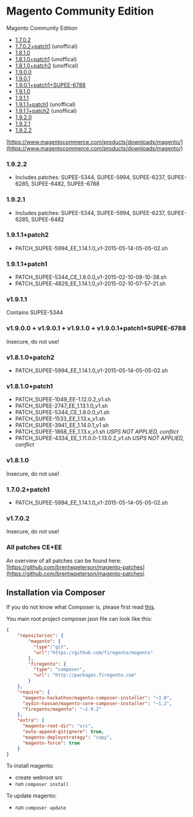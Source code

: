 Magento Community Edition
==========

Magento Community Edition

- [1.7.0.2](https://github.com/firegento/magento/tree/v1.7.0.2)
- [1.7.0.2+patch1](https://github.com/firegento/magento/tree/v1.7.0.2+patch1) (unoffical)
- [1.8.1.0](https://github.com/firegento/magento/tree/v1.8.1.0)
- [1.8.1.0+patch1](https://github.com/firegento/magento/tree/v1.8.1.0+patch1) (unoffical)
- [1.8.1.0+patch2](https://github.com/firegento/magento/tree/v1.8.1.0+patch2) (unoffical)
- [1.9.0.0](https://github.com/firegento/magento/tree/v1.9.0.0)
- [1.9.0.1](https://github.com/firegento/magento/tree/v1.9.0.1)
- [1.9.0.1+patch1+SUPEE-6788](https://github.com/firegento/magento/tree/v1.9.0.1+patch1+SUPEE-6788)
- [1.9.1.0](https://github.com/firegento/magento/tree/v1.9.1.0)
- [1.9.1.1](https://github.com/firegento/magento/tree/v1.9.1.1)
- [1.9.1.1+patch1](https://github.com/firegento/magento/tree/v1.9.1.1+patch1) (unoffical)
- [1.9.1.1+patch2](https://github.com/firegento/magento/tree/v1.9.1.1+patch2) (unoffical)
- [1.9.2.0](https://github.com/firegento/magento/tree/1.9.2.0)
- [1.9.2.1](https://github.com/firegento/magento/tree/1.9.2.1)
- [1.9.2.2](https://github.com/firegento/magento/tree/v1.9.2.2)

[https://www.magentocommerce.com/products/downloads/magento/](https://www.magentocommerce.com/products/downloads/magento/)

### 1.9.2.2

- Includes patches: SUPEE-5344, SUPEE-5994, SUPEE-6237, SUPEE-6285, SUPEE-6482, SUPEE-6788

### 1.9.2.1

- Includes patches: SUPEE-5344, SUPEE-5994, SUPEE-6237, SUPEE-6285, SUPEE-6482 

### 1.9.1.1+patch2

- PATCH_SUPEE-5994_EE_1.14.1.0_v1-2015-05-14-05-05-02.sh

### 1.9.1.1+patch1

- PATCH_SUPEE-5344_CE_1.8.0.0_v1-2015-02-10-08-10-38.sh
- PATCH_SUPEE-4829_EE_1.14.1.0_v1-2015-02-10-07-57-21.sh

### v1.9.1.1

Contains SUPEE-5344

### v1.9.0.0 + v1.9.0.1 + v1.9.1.0 + v1.9.0.1+patch1+SUPEE-6788

Insecure, do not use!

### v1.8.1.0+patch2

- PATCH_SUPEE-5994_EE_1.14.1.0_v1-2015-05-14-05-05-02.sh

### v1.8.1.0+patch1

- PATCH_SUPEE-1049_EE-1.12.0.2_v1.sh
- PATCH_SUPEE-2747_EE_1.13.1.0_v1.sh
- PATCH_SUPEE-5344_CE_1.8.0.0_v1.sh
- PATCH_SUPEE-1533_EE_1.13.x_v1.sh
- PATCH_SUPEE-3941_EE_1.14.0.1_v1.sh
- PATCH_SUPEE-1868_EE_1.13.x_v1.sh *USPS NOT APPLIED, conflict*
- PATCH_SUPEE-4334_EE_1.11.0.0-1.13.0.2_v1.sh *USPS NOT APPLIED, conflict*

### v1.8.1.0

Insecure, do not use!

### 1.7.0.2+patch1

- PATCH_SUPEE-5994_EE_1.14.1.0_v1-2015-05-14-05-05-02.sh

### v1.7.0.2

Insecure, do not use!

### All patches CE+EE

An overview of all patches can be found here: [https://github.com/brentwpeterson/magento-patches](https://github.com/brentwpeterson/magento-patches)

## Installation via Composer

If you do not know what Composer is, please first read [this](https://getcomposer.org/doc/00-intro.md).

You main root project composer.json file can look like this:

```json
{
    "repositories": {
        "magento": {
          "type":"git", 
          "url":"https://github.com/firegento/magento"
        },
        "firegento": {
          "type": "composer",
          "url": "http://packages.firegento.com"
        }
    },
    "require": {
      "magento-hackathon/magento-composer-installer": "~3.0",
      "aydin-hassan/magento-core-composer-installer": "~1.2",
      "firegento/magento": "~1.9.2"
    },
    "extra": {
      "magento-root-dir": "src",
      "auto-append-gitignore": true,
      "magento-deploystrategy": "copy",
      "magento-force": true
    }
}
```

To install magento:

* create webroot src
* run `composer install`

To update magento:

* run `composer update`
